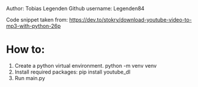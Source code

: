 Author: Tobias Legenden
Github username: Legenden84

Code snippet taken from: https://dev.to/stokry/download-youtube-video-to-mp3-with-python-26p

# How to:

1) Create a python virtual environment. python -m venv venv
2) Install required packages: pip install youtube_dl
3) Run main.py
